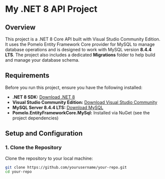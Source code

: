 # My .NET 8 API Project

## Overview
This project is a .NET 8 Core API built with Visual Studio Community Edition. It uses the Pomelo Entity Framework Core provider for MySQL to manage database operations and is designed to work with MySQL version **8.4.4 LTS**. The project also includes a dedicated **Migrations** folder to help build and manage your database schema.

## Requirements
Before you run this project, ensure you have the following installed:
- **.NET 8 SDK:** [Download .NET 8](https://dotnet.microsoft.com/en-us/download/dotnet/8.0)
- **Visual Studio Community Edition:** [Download Visual Studio Community](https://visualstudio.microsoft.com/vs/community/)
- **MySQL Server 8.4.4 LTS:** [Download MySQL](https://dev.mysql.com/downloads/mysql/)
- **Pomelo.EntityFrameworkCore.MySql:** Installed via NuGet (see the project dependencies)

## Setup and Configuration

### 1. Clone the Repository
Clone the repository to your local machine:
```bash
git clone https://github.com/yourusername/your-repo.git
cd your-repo


